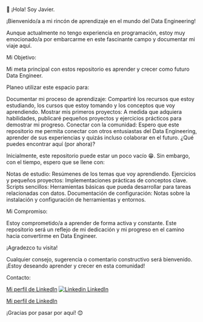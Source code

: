 👋 ¡Hola! Soy Javier.

¡Bienvenido/a a mi rincón de aprendizaje en el mundo del Data Engineering!

Aunque actualmente no tengo experiencia en programación, estoy muy emocionado/a por embarcarme en este fascinante campo y documentar mi viaje aquí.

Mi Objetivo:
  
Mi meta principal con estos repositorio es aprender y crecer como futuro Data Engineer. 

Planeo utilizar este espacio para:

Documentar mi proceso de aprendizaje: Compartiré los recursos que estoy estudiando, los cursos que estoy tomando y los conceptos que voy aprendiendo.
Mostrar mis primeros proyectos: A medida que adquiera habilidades, publicaré pequeños proyectos y ejercicios prácticos para demostrar mi progreso.
Conectar con la comunidad: Espero que este repositorio me permita conectar con otros entusiastas del Data Engineering, aprender de sus experiencias y quizás incluso colaborar en el futuro.
¿Qué puedes encontrar aquí (por ahora)?

Inicialmente, este repositorio puede estar un poco vacío 😁. Sin embargo, con el tiempo, espero que se llene con:

Notas de estudio: Resúmenes de los temas que voy aprendiendo.
Ejercicios y pequeños proyectos: Implementaciones prácticas de conceptos clave.
Scripts sencillos: Herramientas básicas que pueda desarrollar para tareas relacionadas con datos.
Documentación de configuración: Notas sobre la instalación y configuración de herramientas y entornos.

Mi Compromiso:

Estoy comprometido/a a aprender de forma activa y constante. Este repositorio será un reflejo de mi dedicación y mi progreso en el camino hacia convertirme en Data Engineer.

¡Agradezco tu visita!

Cualquier consejo, sugerencia o comentario constructivo será bienvenido. ¡Estoy deseando aprender y crecer en esta comunidad!

Contacto:

<a href="www.linkedin.com/in/javier-martín-701b52300" target="_blank">Mi perfil de LinkedIn</a>
[![Linkedin](https://i.sstatic.net/gVE0j.png) LinkedIn](www.linkedin.com/in/javier-martín-701b52300)

[Mi perfil de LinkedIn](www.linkedin.com/in/javier-martín-701b52300)

¡Gracias por pasar por aquí! 😊
